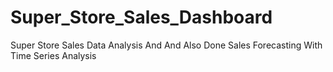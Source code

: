 # Super_Store_Sales_Dashboard
Super Store Sales Data Analysis And And Also Done Sales Forecasting With Time Series Analysis 
